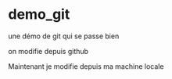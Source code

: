 # demo_git
une démo de git qui se passe bien


on modifie depuis github

Maintenant je modifie depuis ma machine locale

